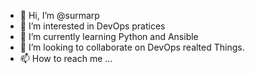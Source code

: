 - 👋 Hi, I’m @surmarp
- 👀 I’m interested in DevOps pratices 
- 🌱 I’m currently learning Python and Ansible
- 💞️ I’m looking to collaborate on DevOps realted Things.
- 📫 How to reach me ...

<!---
surmarp/surmarp is a ✨ special ✨ repository because its `README.md` (this file) appears on your GitHub profile.
You can click the Preview link to take a look at your changes.
--->
